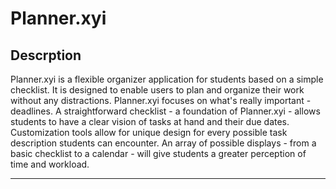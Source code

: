 # Planner.xyi

## Descrption
Planner.xyi is a flexible organizer application for students based on a simple checklist. It is designed to enable users to plan and organize their work without any distractions. Planner.xyi focuses on what's really important - deadlines. A straightforward checklist - a foundation of Planner.xyi - allows students to have a clear vision of tasks at hand and their due dates. Customization tools allow for unique design for every possible task description students can encounter. An array of possible displays  - from a basic checklist to a calendar - will give students a greater perception of time and workload. 

----